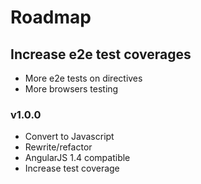 # Roadmap

## Increase e2e test coverages
- More e2e tests on directives
- More browsers testing

### v1.0.0
- Convert to Javascript
- Rewrite/refactor
- AngularJS 1.4 compatible
- Increase test coverage
